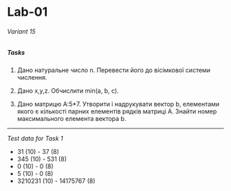 # Lab-01
###### Variant 15
##### Tasks

1. Дано натуральне число n. Перевести його до вісімкової системи числення.

2. Дано x,y,z. Обчислити min(a, b, c).

3. Дано матрицю А:5*7. Утворити і надрукувати вектор b, елементами якого є кількості парних елементів рядків матриці А. Знайти номер максимального елемента вектора b.

------------
*Test data for Task 1*

- 31 (10) - 37 (8)
- 345 (10) - 531 (8)
- 0 (10) - 0 (8)
- 5 (10) - 0 (8)
- 3210231 (10) - 14175767 (8)
